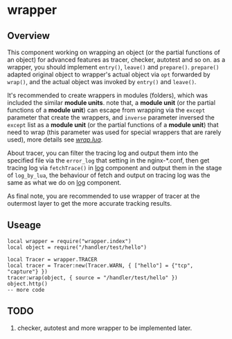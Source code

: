 # **wrapper**

## **Overview**

This component working on wrapping an object (or the partial functions of an object) for advanced features as tracer, checker, autotest and so on. as a wrapper, you should implement `entry()`, `leave()` and `prepare()`. `prepare()` adapted original object to wrapper's actual object via `opt` forwarded by `wrap()`, and the actual object was invoked by `entry()` and `leave()`.

It's recommended to create wrappers in modules (folders), which was included the similar **module units**. note that, a **module unit** (or the partial functions of a **module unit**) can escape from wrapping via the `except` parameter that create the wrappers, and `inverse` parameter inversed the `except` list as a **module unit** (or the partial functions of a **module unit**) that need to wrap (this parameter was used for special wrappers that are rarely used), more details see [*wrap.lua*](https://github.com/tweyseo/Mirana/blob/master/wrapper/plugin/wrap.lua).

About tracer, you can filter the tracing log and output them into the specified file via the `error_log` that setting in the nginx-*.conf, then get tracing log via `fetchTrace()` in [log](https://github.com/tweyseo/Mirana/tree/master/log) component and output them in the stage of `log_by_lua`, the behaviour of fetch and output on tracing log was the same as what we do on [log](https://github.com/tweyseo/Mirana/tree/master/log) component.

As final note, you are recommended to use wrapper of tracer at the outermost layer to get the more accurate tracking results.

## **Useage**

```
local wrapper = require("wrapper.index")
local object = require("/handler/test/hello")

local Tracer = wrapper.TRACER
local tracer = Tracer:new(Tracer.WARN, { ["hello"] = {"tcp", "capture"} })
tracer:wrap(object, { source = "/handler/test/hello" })
object.http()
-- more code
```

## **TODO**

1. checker, autotest and more wrapper to be implemented later.